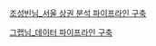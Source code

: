 [조성빈님_서울 상권 분석 파이프라인 구축](https://www.slideshare.net/SungbinCho4/seoul-market-analysis-pipeline)

[그랩님_데이터 파이프라인 구축](https://github.com/yansfil/grab-data-world/blob/main/dags/library/log_generator.py)
